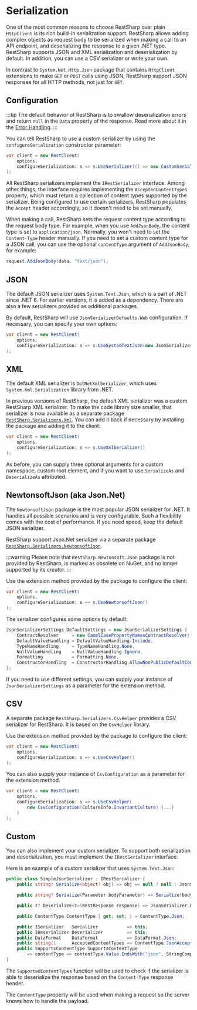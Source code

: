 # Serialization

One of the most common reasons to choose RestSharp over plain `HttpClient` is its rich build-in serialization support. RestSharp allows adding complex objects as request body to be serialized when making a call to an API endpoint, and deserializing the response to a given .NET type. RestSharp supports JSON and XML serialization and deserialization by default. In addition, you can use a CSV serializer or write your own.

In contrast to `System.Net.Http.Json` package that contains `HttpClient` extensions to make `GET` or `POST` calls using JSON, RestSharp support JSON responses for all HTTP methods, not just for `GET`.

## Configuration

:::tip
The default behavior of RestSharp is to swallow deserialization errors and return `null` in the `Data`
property of the response. Read more about it in the [Error Handling](error-handling.md).
:::

You can tell RestSharp to use a custom serializer by using the `configureSerialization` constructor parameter:

```csharp
var client = new RestClient(
    options, 
    configureSerialization: s => s.UseSerializer(() => new CustomSerializer());
);
```

All RestSharp serializers implement the `IRestSerializer` interface. Among other things, the interface requires implementing the `AcceptedContentTypes` property, which must return a collection of content types supported by the serializer. Being configured to use certain serializers, RestSharp populates the `Accept` header accordingly, so it doesn't need to be set manually.

When making a call, RestSharp sets the request content type according to the request body type. For example, when you use `AddJsonBody`, the content type is set to `application/json`. Normally, you won't need to set the `Content-Type` header manually. If you need to set a custom content type for a JSON call, you can use the optional `contentType` argument of `AddJsonBody`, for example:

```csharp
request.AddJsonBody(data, "text/json");
```

## JSON

The default JSON serializer uses `System.Text.Json`, which is a part of .NET since .NET 6. For earlier versions, it is added as a dependency. There are also a few serializers provided as additional packages.

By default, RestSharp will use `JsonSerializerDefaults.Web` configuration. If necessary, you can specify your own options:

```csharp
var client = new RestClient(
    options, 
    configureSerialization: s => s.UseSystemTextJson(new JsonSerializerOptions {...})
);
```

## XML

The default XML serializer is `DotNetXmlSerializer`, which uses `System.Xml.Serialization` library from .NET.

In previous versions of RestSharp, the default XML serializer was a custom RestSharp XML serializer. To make the code library size smaller, that serializer is now available as a separate package [`RestSharp.Serializers.Xml`](https://www.nuget.org/packages/RestSharp.Serializers.Xml).
You can add it back if necessary by installing the package and adding it to the client:

```csharp
var client = new RestClient(
    options, 
    configureSerialization: s => s.UseXmlSerializer()
);
```

As before, you can supply three optional arguments for a custom namespace, custom root element, and if you want to use `SerializeAs` and `DeserializeAs` attributed.

## NewtonsoftJson (aka Json.Net)

The `NewtonsoftJson` package is the most popular JSON serializer for .NET. It handles all possible scenarios and is very configurable. Such a flexibility comes with the cost of performance. If you need speed, keep the default JSON serializer.

RestSharp support Json.Net serializer via a separate package [`RestSharp.Serializers.NewtonsoftJson`](https://www.nuget.org/packages/RestSharp.Serializers.NewtonsoftJson).

:::warning
Please note that `RestSharp.Newtonsoft.Json` package is not provided by RestSharp, is marked as obsolete on NuGet, and no longer supported by its creator.
:::

Use the extension method provided by the package to configure the client:

```csharp
var client = new RestClient(
    options, 
    configureSerialization: s => s.UseNewtonsoftJson()
);
```

The serializer configures some options by default:

```csharp
JsonSerializerSettings DefaultSettings = new JsonSerializerSettings {
    ContractResolver     = new CamelCasePropertyNamesContractResolver(),
    DefaultValueHandling = DefaultValueHandling.Include,
    TypeNameHandling     = TypeNameHandling.None,
    NullValueHandling    = NullValueHandling.Ignore,
    Formatting           = Formatting.None,
    ConstructorHandling  = ConstructorHandling.AllowNonPublicDefaultConstructor
};
```

If you need to use different settings, you can supply your instance of
`JsonSerializerSettings` as a parameter for the extension method.

## CSV

A separate package `RestSharp.Serializers.CsvHelper` provides a CSV serializer for RestSharp. It is based on the 
`CsvHelper` library.

Use the extension method provided by the package to configure the client:

```csharp
var client = new RestClient(
    options, 
    configureSerialization: s => s.UseCsvHelper()
);
```

You can also supply your instance of `CsvConfiguration` as a parameter for the extension method.

```csharp
var client = new RestClient(
    options, 
    configureSerialization: s => s.UseCsvHelper(
        new CsvConfiguration(CultureInfo.InvariantCulture) {...}
    )
);
```

## Custom

You can also implement your custom serializer. To support both serialization and
deserialization, you must implement the `IRestSerializer` interface.

Here is an example of a custom serializer that uses `System.Text.Json`:

```csharp
public class SimpleJsonSerializer : IRestSerializer {
    public string? Serialize(object? obj) => obj == null ? null : JsonSerializer.Serialize(obj);

    public string? Serialize(Parameter bodyParameter) => Serialize(bodyParameter.Value);

    public T? Deserialize<T>(RestResponse response) => JsonSerializer.Deserialize<T>(response.Content!);

    public ContentType ContentType { get; set; } = ContentType.Json;

    public ISerializer   Serializer           => this;
    public IDeserializer Deserializer         => this;
    public DataFormat    DataFormat           => DataFormat.Json;
    public string[]      AcceptedContentTypes => ContentType.JsonAccept;
    public SupportsContentType SupportsContentType 
        => contentType => contentType.Value.EndsWith("json", StringComparison.InvariantCultureIgnoreCase);
}
```

The `SupportedContentTypes` function will be used to check if the serializer is able to deserialize the response based on the `Content-Type` response header.

The `ContentType` property will be used when making a request so the server knows how to handle the payload.
